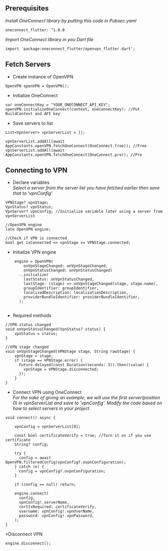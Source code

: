 
## Prerequisites
*Install OneConnect library by putting this code in Pubsec.yaml*
``` 
oneconnect_flutter: ^1.0.0
```

*Import OneConnect library in you Dart file*
```
import 'package:oneconnect_flutter/openvpn_flutter.dart';
```

## Fetch Servers
* Create instance of OpenVPN
```
OpenVPN openVPN = OpenVPN();
```
* Initialize OneConnect
```
var oneConnectKey = "YOUR_ONECONNECT_API_KEY";
openVPN.initializeOneConnect(context, oneConnectKey); //Put BuildContext and API key
```

* Save servers to list
```
List<VpnServer> vpnServerList = [];

vpnServerList.addAll(await AppConstants.openVPN.fetchOneConnect(OneConnect.free)); //Free
vpnServerList.addAll(await AppConstants.openVPN.fetchOneConnect(OneConnect.pro)); //Pro
```

## Connecting to VPN
* Declare variables<br>
*Select a server from the server list you have fetched earlier then save that to 'vpnConfig'*

```
VPNStage? vpnStage;
VpnStatus? vpnStatus;
VpnServer? vpnConfig; //Initialize variable later using a server from vpnServerList

//OpenVPN engine
late OpenVPN engine;

//Check if VPN is connected
bool get isConnected => vpnStage == VPNStage.connected;
```

* Initialize VPN engine
```
    engine = OpenVPN(
        onVpnStageChanged: onVpnStageChanged,
        onVpnStatusChanged: onVpnStatusChanged)
      ..initialize(
        lastStatus: onVpnStatusChanged,
        lastStage: (stage) => onVpnStageChanged(stage, stage.name),
        groupIdentifier: groupIdentifier,
        localizedDescription: localizationDescription,
        providerBundleIdentifier: providerBundleIdentifier,
      );
  
```

* Required methods
```
//VPN status changed
void onVpnStatusChanged(VpnStatus? status) {
	vpnStatus = status;
}

//VPN stage changed
void onVpnStageChanged(VPNStage stage, String rawStage) {
	vpnStage = stage;
	if (stage == VPNStage.error) {
	  Future.delayed(const Duration(seconds: 3)).then((value) {
	    vpnStage = VPNStage.disconnected;
	  });
	}	
}
```

* Connect VPN using OneConnect<br>
*For the sake of giving an example, we will use the first server(position 0) in vpnServerList and save to 'vpnConfig'. Modify the code based on how to select servers in your project*
```
void connect() async {

    vpnConfig = vpnServerList[0];

	const bool certificateVerify = true; //Turn it on if you use certificate
	String? config;

	try {
	  config = await OpenVPN.filteredConfig(vpnConfig?.ovpnConfiguration);
	} catch (e) {
	  config = vpnConfig?.ovpnConfiguration;
	}

	if (config == null) return;

	engine.connect(
	  config,
	  vpnConfig!.serverName,
	  certIsRequired: certificateVerify,
	  username: vpnConfig!.vpnUserName,
	  password: vpnConfig!.vpnPassword,
	);
}
```

*Disconnect VPN
```
engine.disconnect();
```
